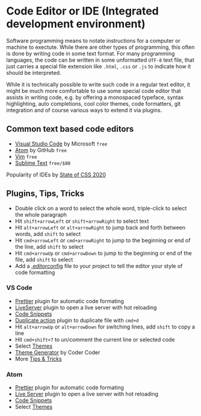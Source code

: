 # Code Editor or IDE (Integrated development environment)

Software programming means to notate instructions for a computer or machine to exectute. While there are other types of programming, this often is done by writing code in some text format. For many programming languages, the code can be written in some unformatted `UTF-8` text file, that just carries a special file extension like `.html`, `.css` or `.js` to indicate how it should be interpreted.

While it is technically possible to write such code in a regular text editor, it might be much more comfortable to use some special code editor that assists in writing code, e.g. by offering a monospaced typeface, syntax highlighting, auto completions, cool color themes, code formatters, git integration and of course various ways to extend it via plugins.

## Common text based code editors

- [Visual Studio Code](https://code.visualstudio.com) by Microsoft `free`
- [Atom](https://atom.io) by GitHub `free`
- [Vim](https://www.vim.org) `free`
- [Sublime Text](https://www.sublimetext.com) `free/$80`

Popularity of IDEs by [State of CSS 2020](https://2020.stateofcss.com/en-US/other-tools/#text_editors)

## Plugins, Tips, Tricks

- Double click on a word to select the whole word, triple-click to select the whole paragraph
- Hit `shift+arrowLeft` or `shift+arrowRight` to select text
- Hit `alt+arrowLeft` or `alt+arrowRight` to jump back and forth between words, add `shift` to select
- Hit `cmd+arrowLeft` or `cmd+arrowRight` to jump to the beginning or end of the line, add `shift` to select
- Hit `cmd+arrowUp` or `cmd+arrowDown` to jump to the beginning or end of the file, add `shift` to select
- Add a [.editorconfig](https://editorconfig.org) file to your project to tell the editor your style of code formatting

### VS Code
- [Prettier](https://marketplace.visualstudio.com/items?itemName=esbenp.prettier-vscode) plugin for automatic code formating
- [LiveServer](https://marketplace.visualstudio.com/items?itemName=ritwickdey.LiveServer) plugin to open a live server with hot reloading
- [Code Snippets](https://code.visualstudio.com/docs/editor/userdefinedsnippets)
- [Duplicate action](https://marketplace.visualstudio.com/items?itemName=mrmlnc.vscode-duplicate) plugin to duplicate file with `cmd+d`
- Hit `alt+arrowUp` or `alt+arrowDown` for switching lines, add `shift` to copy a line
- Hit `cmd+shift+7` to un/comment the current line or selected code
- Select [Themes](https://code.visualstudio.com/docs/getstarted/themes)
- [Theme Generator](https://coder-coder.com/vs-code-theme-color-generator/) by Coder Coder
- More [Tips & Tricks](https://code.visualstudio.com/docs/getstarted/tips-and-tricks)

### Atom
- [Prettier](https://atom.io/packages/prettier-atom) plugin for automatic code formating
- [Live Server](https://atom.io/packages/atom-live-server) plugin to open a live server with hot reloading
- [Code Snippets](https://flight-manual.atom.io/using-atom/sections/snippets/)
- Select [Themes](https://atom.io/themes)
